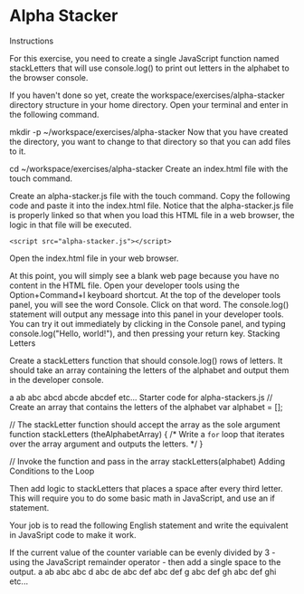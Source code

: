 # Alpha Stacker

Instructions

For this exercise, you need to create a single JavaScript function named stackLetters that will use console.log() to print out letters in the alphabet to the browser console.

If you haven't done so yet, create the workspace/exercises/alpha-stacker directory structure in your home directory. Open your terminal and enter in the following command.

mkdir -p ~/workspace/exercises/alpha-stacker
Now that you have created the directory, you want to change to that directory so that you can add files to it.

cd ~/workspace/exercises/alpha-stacker
Create an index.html file with the touch command.

Create an alpha-stacker.js file with the touch command.
Copy the following code and paste it into the index.html file. Notice that the alpha-stacker.js file is properly linked so that when you load this HTML file in a web browser, the logic in that file will be executed.

<!DOCTYPE html>
<html>
<head>
    <title>Alpha Stacker</title>
</head>
<body>

    <script src="alpha-stacker.js"></script>
</body>
</html>
Open the index.html file in your web browser.

At this point, you will simply see a blank web page because you have no content in the HTML file. Open your developer tools using the Option+Command+I keyboard shortcut.
At the top of the developer tools panel, you will see the word Console. Click on that word. The console.log() statement will output any message into this panel in your developer tools. You can try it out immediately by clicking in the Console panel, and typing console.log("Hello, world!"), and then pressing your return key.
Stacking Letters

Create a stackLetters function that should console.log() rows of letters. It should take an array containing the letters of the alphabet and output them in the developer console.

a
ab
abc
abcd
abcde
abcdef
etc...
Starter code for alpha-stackers.js
// Create an array that contains the letters of the alphabet
var alphabet = [];

// The stackLetter function should accept the array as the sole argument
function stackLetters (theAlphabetArray) {
    /*
      Write a `for` loop that iterates over the array argument and
      outputs the letters.
     */
}

// Invoke the function and pass in the array
stackLetters(alphabet)
Adding Conditions to the Loop

Then add logic to stackLetters that places a space after every third letter. This will require you to do some basic math in JavaScript, and use an if statement.

Your job is to read the following English statement and write the equivalent in JavaSript code to make it work.

If the current value of the counter variable can be evenly divided by 3 - using the JavaScript remainder operator - then add a single space to the output.
a
ab
abc
abc d
abc de
abc def
abc def g
abc def gh
abc def ghi
etc...